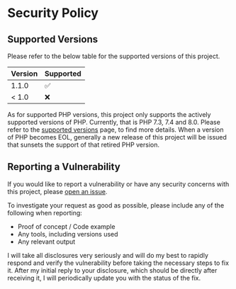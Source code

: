 # Security Policy

## Supported Versions

Please refer to the below table for the supported versions of this project.

| Version | Supported          |
| ------- | ------------------ |
| 1.1.0   | :white_check_mark: |
| < 1.0   | :x:                |

As for supported PHP versions, this project only supports the actively supported versions of PHP. Currently, that is PHP
7.3, 7.4 and 8.0. Please refer to the [supported versions](https://www.php.net/supported-versions.php) page, to find
more details. When a version of PHP becomes EOL, generally a new release of this project will be issued that sunsets the
support of that retired PHP version.

## Reporting a Vulnerability

If you would like to report a vulnerability or have any security concerns with this project,
please [open an issue](https://github.com/azuyalabs/waqi/issues/new?labels=security).

To investigate your request as good as possible, please include any of the following when reporting:

- Proof of concept / Code example
- Any tools, including versions used
- Any relevant output

I will take all disclosures very seriously and will do my best to rapidly respond and verify the vulnerability before
taking the necessary steps to fix it. After my initial reply to your disclosure, which should be directly after
receiving it, I will periodically update you with the status of the fix.
